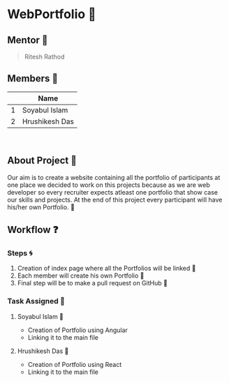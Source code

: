 # WebPortfolio :fallen_leaf:

## Mentor :seedling:

> Ritesh Rathod

## Members :palm_tree:

||Name|
|-|-|
|1|Soyabul Islam|
|2|Hrushikesh Das|

<br>

## About Project :balloon:

Our aim is to create a website containing all the portfolio of participants at one place we decided to work on this projects because as we are web developer so every recruiter expects atleast one portfolio that show case our skills and projects. At the end of this project every participant will have his/her own Portfolio. :leaves:

## Workflow :question:

### Steps :cyclone:

1. Creation of index page where all the Portfolios will be linked :ear_of_rice:
2. Each member will create his own Portfolio :shell:
3. Final step will be to make a pull request on GitHub :electric_plug:

### Task Assigned :pencil:

1. Soyabul Islam :bicyclist:

   - Creation of Portfolio using Angular
   - Linking it to the main file

2. Hrushikesh Das :bicyclist:

   - Creation of Portfolio using React
   - Linking it to the main file
